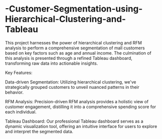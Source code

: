 # -Customer-Segmentation-using-Hierarchical-Clustering-and-Tableau
This project harnesses the power of hierarchical clustering and RFM analysis to perform a comprehensive segmentation of mall customers based on key factors such as age and annual income. The culmination of this analysis is presented through a refined Tableau dashboard, transforming raw data into actionable insights.

Key Features:

Data-driven Segmentation: Utilizing hierarchical clustering, we've strategically grouped customers to unveil nuanced patterns in their behavior.

RFM Analysis: Precision-driven RFM analysis provides a holistic view of customer engagement, distilling it into a comprehensive spending score for each individual.

Tableau Dashboard: Our professional Tableau dashboard serves as a dynamic visualization tool, offering an intuitive interface for users to explore and interpret the segmented data.
